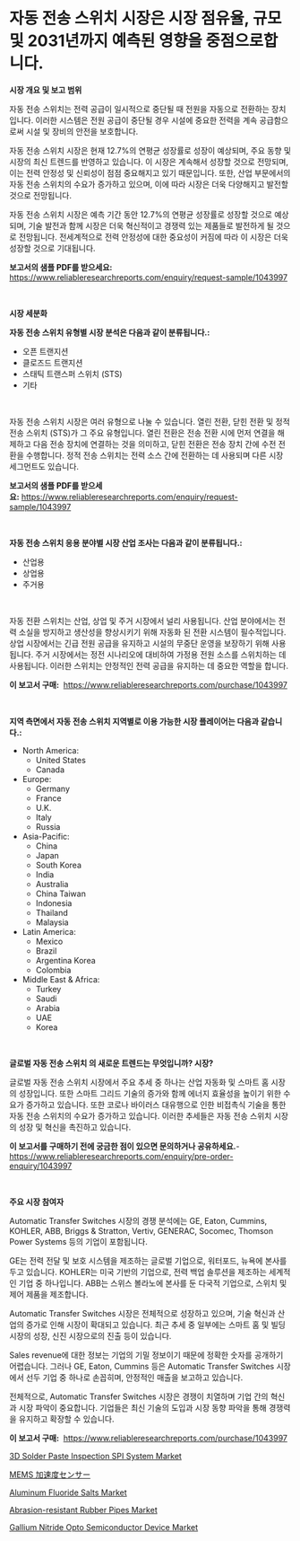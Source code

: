 <p><h1>자동 전송 스위치 시장은 시장 점유율, 규모 및 2031년까지 예측된 영향을 중점으로합니다.</h1></p><p><strong>시장 개요 및 보고 범위</strong></p>
<p><p>자동 전송 스위치는 전력 공급이 일시적으로 중단될 때 전원을 자동으로 전환하는 장치입니다. 이러한 시스템은 전원 공급이 중단될 경우 시설에 중요한 전력을 계속 공급함으로써 시설 및 장비의 안전을 보호합니다. </p><p>자동 전송 스위치 시장은 현재 12.7%의 연평균 성장률로 성장이 예상되며, 주요 동향 및 시장의 최신 트렌드를 반영하고 있습니다. 이 시장은 계속해서 성장할 것으로 전망되며, 이는 전력 안정성 및 신뢰성이 점점 중요해지고 있기 때문입니다. 또한, 산업 부문에서의 자동 전송 스위치의 수요가 증가하고 있으며, 이에 따라 시장은 더욱 다양해지고 발전할 것으로 전망됩니다. </p><p>자동 전송 스위치 시장은 예측 기간 동안 12.7%의 연평균 성장률로 성장할 것으로 예상되며, 기술 발전과 함께 시장은 더욱 혁신적이고 경쟁력 있는 제품들로 발전하게 될 것으로 전망됩니다. 전세계적으로 전력 안정성에 대한 중요성이 커짐에 따라 이 시장은 더욱 성장할 것으로 기대됩니다.</p></p>
<p><strong>보고서의 샘플 PDF를 받으세요:</strong> <a href="https://www.reliableresearchreports.com/enquiry/request-sample/1043997">https://www.reliableresearchreports.com/enquiry/request-sample/1043997</a></p>
<p>&nbsp;</p>
<p><strong>시장 세분화</strong></p>
<p><strong>자동 전송 스위치 유형별 시장 분석은 다음과 같이 분류됩니다.:</strong></p>
<p><ul><li>오픈 트랜지션</li><li>클로즈드 트랜지션</li><li>스태틱 트랜스퍼 스위치 (STS)</li><li>기타</li></ul></p>
<p>&nbsp;</p>
<p><p>자동 전송 스위치 시장은 여러 유형으로 나눌 수 있습니다. 열린 전환, 닫힌 전환 및 정적 전송 스위치 (STS)가 그 주요 유형입니다. 열린 전환은 전송 전환 시에 먼저 연결을 해제하고 다음 전송 장치에 연결하는 것을 의미하고, 닫힌 전환은 전송 장치 간에 수전 전환을 수행합니다. 정적 전송 스위치는 전력 소스 간에 전환하는 데 사용되며 다른 시장 세그먼트도 있습니다.</p></p>
<p><strong>보고서의 샘플 PDF를 받으세요:</strong>&nbsp;<a href="https://www.reliableresearchreports.com/enquiry/request-sample/1043997">https://www.reliableresearchreports.com/enquiry/request-sample/1043997</a></p>
<p>&nbsp;</p>
<p><strong> 자동 전송 스위치 응용 분야별 시장 산업 조사는 다음과 같이 분류됩니다.:</strong></p>
<p><ul><li>산업용</li><li>상업용</li><li>주거용</li></ul></p>
<p>&nbsp;</p>
<p><p>자동 전환 스위치는 산업, 상업 및 주거 시장에서 널리 사용됩니다. 산업 분야에서는 전력 소실을 방지하고 생산성을 향상시키기 위해 자동화 된 전환 시스템이 필수적입니다. 상업 시장에서는 긴급 전원 공급을 유지하고 시설의 무중단 운영을 보장하기 위해 사용됩니다. 주거 시장에서는 정전 시나리오에 대비하여 가정용 전원 소스를 스위치하는 데 사용됩니다. 이러한 스위치는 안정적인 전력 공급을 유지하는 데 중요한 역할을 합니다.</p></p>
<p><strong>이 보고서 구매:</strong>&nbsp; <a href="https://www.reliableresearchreports.com/purchase/1043997">https://www.reliableresearchreports.com/purchase/1043997</a></p>
<p>&nbsp;</p>
<p><strong>지역 측면에서 자동 전송 스위치 지역별로 이용 가능한 시장 플레이어는 다음과 같습니다.:</strong></p>
<p><ul>
    <li>
        North America:
        <ul>
            <li>United States</li>
            <li>Canada</li>
        </ul>
    </li>
    <li>
        Europe:
        <ul>
            <li>Germany</li>
            <li>France</li>
            <li>U.K.</li>
            <li>Italy</li>
            <li>Russia</li>
        </ul>
    </li>
    <li>
        Asia-Pacific:
        <ul>
            <li>China</li>
            <li>Japan</li>
            <li>South Korea</li>
            <li>India</li>
            <li>Australia</li>
            <li>China Taiwan</li>
            <li>Indonesia</li>
            <li>Thailand</li>
            <li>Malaysia</li>
        </ul>
    </li>
    <li>
        Latin America:
        <ul>
            <li>Mexico</li>
            <li>Brazil</li>
            <li>Argentina Korea</li>
            <li>Colombia</li>
        </ul>
    </li>
    <li>
        Middle East & Africa:
        <ul>
            <li>Turkey</li>
            <li>Saudi</li>
            <li>Arabia</li>
            <li>UAE</li>
            <li>Korea</li>
        </ul>
    </li>
    </ul></p>
<p>&nbsp;</p>
<p><strong>글로벌 자동 전송 스위치 의 새로운 트렌드는 무엇입니까? 시장?</strong></p>
<p><p>글로벌 자동 전송 스위치 시장에서 주요 추세 중 하나는 산업 자동화 및 스마트 홈 시장의 성장입니다. 또한 스마트 그리드 기술의 증가와 함께 에너지 효율성을 높이기 위한 수요가 증가하고 있습니다. 또한 코로나 바이러스 대유행으로 인한 비접촉식 기술을 통한 자동 전송 스위치의 수요가 증가하고 있습니다. 이러한 추세들은 자동 전송 스위치 시장의 성장 및 혁신을 촉진하고 있습니다.</p></p>
<p><strong>이 보고서를 구매하기 전에 궁금한 점이 있으면 문의하거나 공유하세요.</strong>- <a href="https://www.reliableresearchreports.com/enquiry/pre-order-enquiry/1043997">https://www.reliableresearchreports.com/enquiry/pre-order-enquiry/1043997</a></p>
<p>&nbsp;</p>
<p><strong>주요 시장 참여자</strong></p>
<p><p>Automatic Transfer Switches 시장의 경쟁 분석에는 GE, Eaton, Cummins, KOHLER, ABB, Briggs & Stratton, Vertiv, GENERAC, Socomec, Thomson Power Systems 등의 기업이 포함됩니다. </p><p>GE는 전력 전달 및 보호 시스템을 제조하는 글로벌 기업으로, 워터포드, 뉴욕에 본사를 두고 있습니다. KOHLER는 미국 기반의 기업으로, 전력 백업 솔루션을 제조하는 세계적인 기업 중 하나입니다. ABB는 스위스 볼라노에 본사를 둔 다국적 기업으로, 스위치 및 제어 제품을 제조합니다.</p><p>Automatic Transfer Switches 시장은 전체적으로 성장하고 있으며, 기술 혁신과 산업의 증가로 인해 시장이 확대되고 있습니다. 최근 추세 중 일부에는 스마트 홈 및 빌딩 시장의 성장, 신진 시장으로의 진출 등이 있습니다.</p><p>Sales revenue에 대한 정보는 기업의 기밀 정보이기 때문에 정확한 숫자를 공개하기 어렵습니다. 그러나 GE, Eaton, Cummins 등은 Automatic Transfer Switches 시장에서 선두 기업 중 하나로 손꼽히며, 안정적인 매출을 보고하고 있습니다.</p><p>전체적으로, Automatic Transfer Switches 시장은 경쟁이 치열하며 기업 간의 혁신과 시장 파악이 중요합니다. 기업들은 최신 기술의 도입과 시장 동향 파악을 통해 경쟁력을 유지하고 확장할 수 있습니다.</p></p>
<p><strong>이 보고서 구매:</strong>&nbsp;&nbsp;<a href="https://www.reliableresearchreports.com/purchase/1043997">https://www.reliableresearchreports.com/purchase/1043997</a></p>
<p><p><a href="https://view.publitas.com/reportprime-1/3d-solder-paste-inspection-spi-system-market-size-and-examines-its-market-scope-with-a-primary-focus-on-growth-opportunities-and-forecasted-trends-spanning-from-2024-to-2031/">3D Solder Paste Inspection SPI System Market</a></p><p><a href="https://github.com/nxboeu02965442/Market-Research-Report-List-1/blob/main/4988929201.md">MEMS 加速度センサー</a></p><p><a href="https://github.com/rahu1506/Market-Research-Report-List-3/blob/main/aluminum-fluoride-salts-market.md">Aluminum Fluoride Salts Market</a></p><p><a href="https://github.com/FassouRP/Market-Research-Report-List-3/blob/main/abrasion-resistant-rubber-pipes-market.md">Abrasion-resistant Rubber Pipes Market</a></p><p><a href="https://faithful-glue-af3.notion.site/Gallium-Nitride-Opto-Semiconductor-Device-Market-Challenges-Opportunities-and-Growth-Drivers-and--a70b8bf0026f454aa312da648a1b6d7d">Gallium Nitride Opto Semiconductor Device Market</a></p></p>
